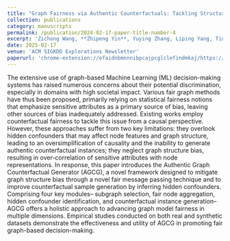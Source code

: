 ```yaml
---
title: "Graph Fairness via Authentic Counterfactuals: Tackling Structural and Causal Challenges"
collection: publications
category: manuscripts
permalink: /publication/2024-02-17-paper-title-number-4
excerpt: 'Zichong Wang, **Zhipeng Yin**, Yuying Zhang, Liping Yang, Tingting Zhang, Niki Pissinou, Yu Cai, Shu Hu, Yun Li, Liang Zhao and Wenbin Zhang'
date: 2025-02-17
venue: 'ACM SIGKDD Explorations Newsletter'
paperurl: 'chrome-extension://efaidnbmnnnibpcajpcglclefindmkaj/https://www.kdd.org/exploration_files/p89-Graph-fairness-Counterfactual.pdf'
---
```


The extensive use of graph-based Machine Learning (ML) decision-making systems has raised numerous concerns about their potential discrimination, especially in domains with high societal impact. Various fair graph methods have thus been proposed, primarily relying on statistical fairness notions that emphasize sensitive attributes as a primary source of bias, leaving other sources of bias inadequately addressed. Existing works employ counterfactual fairness to tackle this issue from a causal perspective. However, these approaches suffer from two key limitations: they overlook hidden confounders that may affect node features and graph structure, leading to an oversimplification of causality and the inability to generate authentic counterfactual instances; they neglect graph structure bias, resulting in over-correlation of sensitive attributes with node representations. In response, this paper introduces the Authentic Graph Counterfactual Generator (AGCG), a novel framework designed to mitigate graph structure bias through a novel fair message passing technique and to improve counterfactual sample generation by inferring hidden confounders. Comprising four key modules– subgraph selection, fair node aggregation, hidden confounder identification, and counterfactual instance generation– AGCG offers a holistic approach to advancing graph model fairness in multiple dimensions. Empirical studies conducted on both real and synthetic datasets demonstrate the effectiveness and utility of AGCG in promoting fair graph-based decision-making.